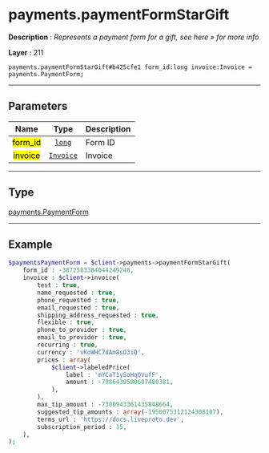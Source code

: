 # payments.paymentFormStarGift

**Description** : *Represents a payment form for a gift, see here &raquo; for more info*

**Layer** : 211

```tl
payments.paymentFormStarGift#b425cfe1 form_id:long invoice:Invoice = payments.PaymentForm;
```

---

## Parameters

| Name | Type | Description |
| :---: | :---: | :--- |
| <mark>form_id</mark> | [`long`](type/long) | Form ID |
| <mark>invoice</mark> | [`Invoice`](type/Invoice) | Invoice |

---

## Type

[payments.PaymentForm](type/payments.PaymentForm)

---

## Example

```php
$paymentsPaymentForm = $client->payments->paymentFormStarGift(
	form_id : -3872583384044249248,
	invoice : $client->invoice(
		test : true,
		name_requested : true,
		phone_requested : true,
		email_requested : true,
		shipping_address_requested : true,
		flexible : true,
		phone_to_provider : true,
		email_to_provider : true,
		recurring : true,
		currency : 'vKoWHC7dAm8sO3iQ',
		prices : array(
			$client->labeledPrice(
				label : 'mYCaT1ySoHqQVufF',
				amount : -7986439580607480381,
			),
		),
		max_tip_amount : -7300943361435848664,
		suggested_tip_amounts : array(-1950075312124308107),
		terms_url : 'https://docs.liveproto.dev',
		subscription_period : 15,
	),
);
```